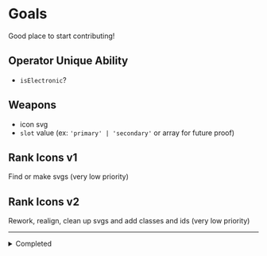 # Goals

Good place to start contributing!

## Operator Unique Ability

- `isElectronic`?
<!-- - `subType`? (ex: Brava: `type: 'count'`, `subType: 'recharge_count'`) -->

## Weapons

- icon svg
- `slot` value (ex: `'primary' | 'secondary'` or array for future proof)

## Rank Icons v1

Find or make svgs (very low priority)

## Rank Icons v2

Rework, realign, clean up svgs and add classes and ids (very low priority)

---

<details>
<summary>Completed</summary>

- Operator Unique Ability
  - icon svg ([#9](https://github.com/danielwerg/r6data/issues/9))
- Operarator Weapon Attachments
  - Icon svg
  - primary, secondary, slug, sights, barrels, grips, under barrels

</details>
